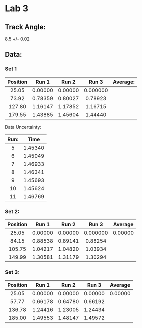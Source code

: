# Lab 3

## Track Angle:
  8.5 +/- 0.02
## Data:

### Set 1

| Position |   Run 1  |   Run 2  |   Run 3  | Average: |
| :------: | :------: | :------: | :------: | :------: |
|25.05     |0.00000   |0.00000   |0.000000  |          |
|73.92     |0.78359   |0.80027   |0.78923   |          |
|127.80    |1.16147   |1.17852   |1.16715   |          |
|179.55    |1.43885   |1.45604   |1.44440   |          |


Data Uncertainty:

| Run: | Time  |
| :--: | :---: |
|5     |1.45340|
|6     |1.45049|
|7     |1.46933|
|8     |1.46341|
|9     |1.45693|
|10    |1.45624|
|11    |1.46769|

### Set 2:

| Position |   Run 1  |   Run 2  |   Run 3  | Average  |
| :------: | :------: | :------: | :------: | :------: |
|25.05     |0.00000   |0.00000   |0.000000  |0.00000   |
|84.15     |0.88538   |0.89141   |0.88254   |          |
|105.75    |1.04217   |1.04820   |1.03934   |          |
|149.99    |1.30581   |1.31179   |1.30294   |          |


### Set 3:

| Position |   Run 1  |   Run 2  |   Run 3  | Average  |
| :------: | :------: | :------: | :------: | :------: |
|25.05     |0.00000   |0.00000   |0.00000  |0.00000   |
|57.77     |0.66178   |0.64780   |0.66192  |          |
|136.78    |1.24416   |1.23005   |1.24434  |          |
|185.00    |1.49553   |1.48147   |1.49572  |          |

